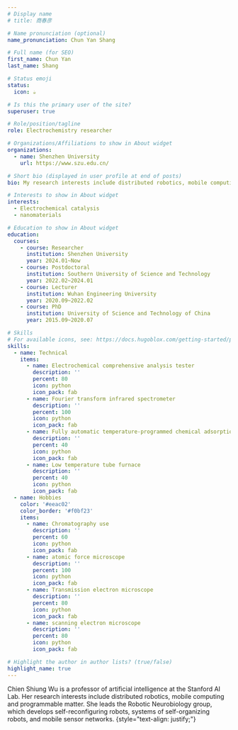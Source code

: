 ```yaml
---
# Display name
# title: 商春彦

# Name pronunciation (optional)
name_pronunciation: Chun Yan Shang

# Full name (for SEO)
first_name: Chun Yan
last_name: Shang

# Status emoji
status:
  icon: ☕️

# Is this the primary user of the site?
superuser: true

# Role/position/tagline
role: Electrochemistry researcher

# Organizations/Affiliations to show in About widget
organizations:
  - name: Shenzhen University
    url: https://www.szu.edu.cn/

# Short bio (displayed in user profile at end of posts)
bio: My research interests include distributed robotics, mobile computing and programmable matter.

# Interests to show in About widget
interests:
  - Electrochemical catalysis
  - nanomaterials

# Education to show in About widget
education:
  courses:
    - course: Researcher
      institution: Shenzhen University
      year: 2024.01~Now
    - course: Postdoctoral
      institution: Southern University of Science and Technology
      year: 2022.02~2024.01
    - course: Lecturer
      institution: Wuhan Engineering University
      year: 2020.09~2022.02
    - course: PhD
      institution: University of Science and Technology of China
      year: 2015.09~2020.07

# Skills
# For available icons, see: https://docs.hugoblox.com/getting-started/page-builder/#icons
skills:
  - name: Technical
    items:
      - name: Electrochemical comprehensive analysis tester
        description: ''
        percent: 80
        icon: python
        icon_pack: fab
      - name: Fourier transform infrared spectrometer
        description: ''
        percent: 100
        icon: python
        icon_pack: fab
      - name: Fully automatic temperature-programmed chemical adsorption instrument
        description: ''
        percent: 40
        icon: python
        icon_pack: fab
      - name: Low temperature tube furnace
        description: ''
        percent: 40
        icon: python
        icon_pack: fab
  - name: Hobbies
    color: '#eeac02'
    color_border: '#f0bf23'
    items:
      - name: Chromatography use
        description: ''
        percent: 60
        icon: python
        icon_pack: fab
      - name: atomic force microscope
        description: ''
        percent: 100
        icon: python
        icon_pack: fab
      - name: Transmission electron microscope
        description: ''
        percent: 80
        icon: python
        icon_pack: fab
      - name: scanning electron microscope
        description: ''
        percent: 80
        icon: python
        icon_pack: fab

# Highlight the author in author lists? (true/false)
highlight_name: true
---
```


Chien Shiung Wu is a professor of artificial intelligence at the Stanford AI Lab. Her research interests include distributed robotics, mobile computing and programmable matter. She leads the Robotic Neurobiology group, which develops self-reconfiguring robots, systems of self-organizing robots, and mobile sensor networks.
{style="text-align: justify;"}
